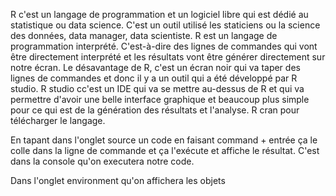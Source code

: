 

R c'est un langage de programmation et un logiciel libre qui est dédié au statistique ou data science. C'est un outil utilisé les staticiens ou la science des données, data manager, data scientiste. R est un langage de programmation interprété. C'est-à-dire des lignes de commandes qui vont être directement interprété et les résultats vont être générer directement sur notre écran. Le désavantage de R, c'est un écran noir qui va taper des lignes de commandes et donc il y a un outil qui a été développé par R studio. R studio cc'est un IDE qui va se mettre au-dessus de R et qui va permettre d'avoir une belle interface graphique et beaucoup plus simple pour ce qui est de la génération des résultats et l'analyse. R cran pour télécharger le langage. 

En tapant dans l'onglet source un code en faisant command + entrée ça le colle dans la ligne de commande et ça l'exécute et affiche le résultat. C'est dans la console qu'on executera notre code.

Dans l'onglet environment qu'on affichera les objets